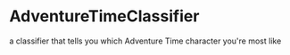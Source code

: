 # AdventureTimeClassifier
a classifier that tells you which Adventure Time character you're most like
